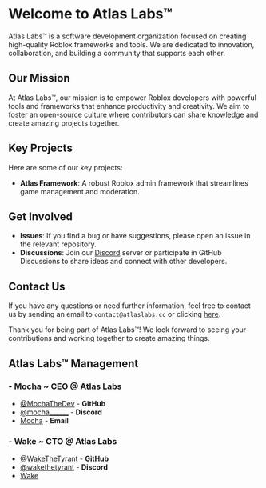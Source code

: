# Welcome to Atlas Labs™

Atlas Labs™ is a software development organization focused on creating high-quality Roblox frameworks and tools. We are dedicated to innovation, collaboration, and building a community that supports each other.

## Our Mission
At Atlas Labs™, our mission is to empower Roblox developers with powerful tools and frameworks that enhance productivity and creativity. We aim to foster an open-source culture where contributors can share knowledge and create amazing projects together.

## Key Projects
Here are some of our key projects:

- **Atlas Framework**: A robust Roblox admin framework that streamlines game management and moderation.

## Get Involved
- **Issues**: If you find a bug or have suggestions, please open an issue in the relevant repository.
- **Discussions**: Join our [Discord](https://discord.gg/eHQtdeUsMz) server or participate in GitHub Discussions to share ideas and connect with other developers.

## Contact Us
If you have any questions or need further information, feel free to contact us by sending an email to `contact@atlaslabs.cc` or clicking [here](mailto:contact@atlaslabs.cc).

Thank you for being part of Atlas Labs™! We look forward to seeing your contributions and working together to create amazing things.

## Atlas Labs™ Management
### - Mocha ~ CEO @ Atlas Labs
  - [@MochaTheDev](https://github.com/MochaTheDev/) - **GitHub**
  - [@mocha______](https://discord.com/users/555163689871867905/) - **Discord**
  - [Mocha](mailto:mocha@atlaslabs.cc) - **Email**

### - Wake ~ CTO @ Atlas Labs
  - [@WakeTheTyrant](https://github.com/WakeTheTyrant/) - **GitHub**
  - [@wakethetyrant](https://discord.com/users/738220512358170655/) - **Discord**
  - [Wake](mailto:wake@atlaslabs.cc)
